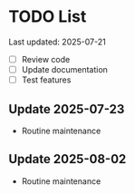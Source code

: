 # TODO List

Last updated: 2025-07-21

- [ ] Review code
- [ ] Update documentation
- [ ] Test features

<!-- Last updated: 2025-07-22 -->

## Update 2025-07-23
- Routine maintenance


## Update 2025-08-02
- Routine maintenance
